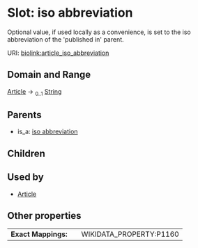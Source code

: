 
# Slot: iso abbreviation


Optional value, if used locally as a convenience, is set to the iso abbreviation of the 'published in' parent.

URI: [biolink:article_iso_abbreviation](https://w3id.org/biolink/vocab/article_iso_abbreviation)


## Domain and Range

[Article](Article.md) &#8594;  <sub>0..1</sub> [String](types/String.md)

## Parents

 *  is_a: [iso abbreviation](iso_abbreviation.md)

## Children


## Used by

 * [Article](Article.md)

## Other properties

|  |  |  |
| --- | --- | --- |
| **Exact Mappings:** | | WIKIDATA_PROPERTY:P1160 |

